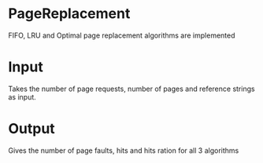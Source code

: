 # PageReplacement
FIFO, LRU and Optimal page replacement algorithms are implemented
# Input
Takes the number of page requests, number of pages and reference strings as input.
# Output
Gives the number of page faults, hits and hits ration for all 3 algorithms

